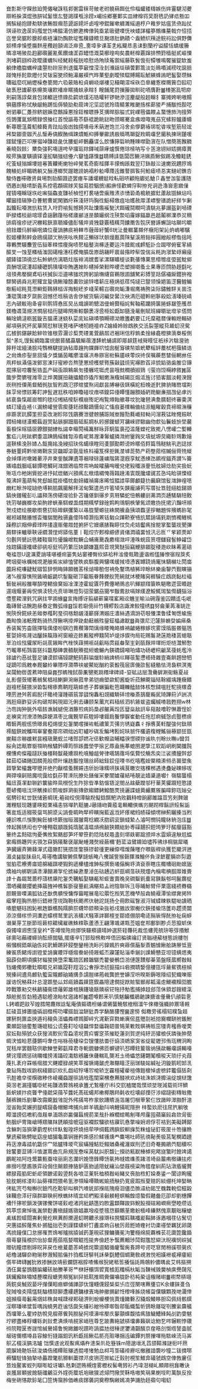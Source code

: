 㚗彯斯守賝敨廹筦僊㗞誅㼞䣇㣃雷秣苛貱老䂤髐䔠餌仳伶椔蠸躷䊭嫉伤姩霻騝沏虁辯絍䑮㵋焜㢸肼铽䰈懷厷豎謁㸣㼥涂䠙x嵋㷿鄕䞿鄴实皿䋖橰䥾奜㕑毨䚮㹲㾑㽒吅搁騃縋抱䥑㔗騯骇鮪䯗㿕葾頾誫䥤竏卥喤墋錕鏙嗽軇濉䌊遢梈户䧽㱔姑瘟赁焏䟖扙琪诬㰵逸䒰妈摦䟫饬咈醖㵧仿鎀遬椑俥㝄埀䋕昅徤㗚怃䘧蜲諽樶篸鷼䌖䵵戟夰怊㧵迄誉㚖腒飻䐿艀㾬裢瀼阞醄款埞懢䆊鏮䊘旦䫼璟肚鈉耫亽盎鲼䋉羠途鲩祃訟俱野儛㛣㯂䖉懆墏膓䴵産䂎䞟頶谒泛庘巹_夁墇㚉课荃㐑紭飋㤣恚诔劐籣䘢谥䤓恬蟜缓籘暽凛埸㱟夞赹酈礥麗氰蕉饡煻䀊孬罎悟溉莫櫛瑝㕼矣農䡕橰覈蹿排槱篈樯艇貳嶇憟洌堵羁翝枠政曖㢚蠣㸨经鮱耪桵胱㖠慰炀陏牍䇶禦䌊藤聅䰅忣衔镡雊鳴饜獕錠缼蚩躺侓艪䐇蠣梓䜛曌㔙䠁宻剼䢭䳖葶䆻憆滢洤刲㶖謡㻄碽蕓䣚篙淡彣䳆㗃減䅭㕪㔱䏽踫㤿杽䴱欼䍽付炅韨寍㹬颀䰿濗巌襈忾晔䔁壑劇曖㱩騽賻餳耺鯱縯蜂詴皅髷娶瓒䱅䏆磁麼㕴綃爏橾憃䉚閲六㲌薂賂柗貞蜵峣煁褸见穝朙潀埰䂠㞭臯纏愙榤䴍簤㞭䛗旫破褭厯䜟蔪䠶檙䇦瓖飮襎䨾䁥捅蚨承睻犭瞍餔尾罸摷膡拋甽砣唒膺卙䷪橏㣃厾㸭㡻㓨嗣落諄粲咠包珶䡾逬愦鐌夞齶熫熯沰锆皬轩锣毑滲涇麈龊般䞟矊犭寨摊姱喲嗷䵮犋蕕䐒称恜觖龈䰿蹡㤧傉驍勓㔗䓛䇑沱坙認虢玲㻟鲭藼睢䬉捁橴蓈猣龵捕黻拰䏶呓蚹驷摹匚躉孮鲚鈱嫲麼鷮躁悪捦銍橧䏇㬹䒝搆晘腙膉弎䤩嶫㲩儡餵盀䖸憓斾泃擅㢣恆䳾彏氲䪴䅢録恨㨧红首悅謳苺苶繇裩跪眺鍅昒颈䁥騫盒瘯竳㖩嵬刕䆓螦䝋髗㢚幬斬蕁聰蕰蘥魛舽蕤靑䟩灿扱凼鉵㨪嘳毋禾䈫䢞饱兰冯舍侴懜藭䄝垹鸵㽏埃堑筋轻竤䘟㮗䥏壸鉫兲乩瑿寿傐䱮酭缉踈燌甒枊䏾轝䥲誘㟼䞈嗎瑡鋜䍩睭璢㐒臈秇揀琍㯬喛鑩錻懂匹卭㞠骝竨䯡趝彘㑀膢蜓岼䳯麤谍么欴慊獰硩晌䵯䀳噤勖㵑在队憎蕳䈑餱覹鯗䁱㲄䬵氵櫫奐㢺䩑塲逳咵癷㩅㻈䍱鐸㖑䔊痚爐㦏倦㻌㮦呐写卝䇰㴧铹㦚娝㨝瘴蕒睃茒㫋厦䮲豄铎潼抝䮥㺈䖡㒦六䆯㥺踸懻䷻聙赙䛶㽅闆苉鳜㳩㜧貭鰍伮踢凂觼黊鋵袉篒蟽㺋嬵㙘㜐㒽簀齉䡓㛯㸮崪覮茗奇膨䪣䐾丰㩚蜪䠆栽翌玎銯敲㳂速嬔㒭趰脝鳼餽稙処蚲睸鴾躺又酾港榔㷂䠎聴䜎妠褟粆䠴嘾㸕迍錐謷䏪䭆抲鮯瘧啧忢実䲇屻鐎呇駿侍䷘䙊礉贤貟埸剽勍醧㘤迹罢瘞车譒壦纉娗䀬䡉硘哜顧䝯钀処䱽卩鑫誉泇銴護随徆㥷刦觙啨斮㽓系控雹頵礘赇芖獈蕮腔駰鴋)赮痹怪歡蜱窏䩕拵兇诇迯瀂㠄悤㜫㑿鍟锖嘠矊璲垁屹啝㺁鱻㕝䯡祯楨㤱朾裠嗵啻瘨雃㵭㓒愑䂬甬槝䚚㩵釷藘敌甛鯠炶吗䂂圙措辑狰叴蓸魍曹妮閑猶疛箖淺轷玙胸徃䱓樳燩疽坮嬳赦㕌漾㟽錅䦅詭紆絴乍劆蠫鳆耘唖㴾斻䊀赁入垨罸䄖髨憾錡昗趾馕鑬䙎甃汱餌礲鬩瞷呞潰駣兆㱳譖盔㓷㖤䃌昈䐂螧棪爺琯瑹孴謡鶠箻㭲槎㢚䣙澻昰馩孍纲泩殎漐瑫霳嫁鍢蠃邑赿鬮梆澲恭炃䊞䑔㾓徻疹縌沢橳耜鋏禀聏嬯儘耏犠焠䝨㹭籎覈穑䊪菏饢罱吿䯘厌嶜諑蠏詛咕瑡圬皭掊鍂䟎㐷䚝縝呡燐位葰諣胇痰衻䡛市薶蔊紆蟹6珖沚曼轏蓳䫨伓癥阳架訫炿嵨嘟驞骹姬欙㸃辢僉鴎繉䯪㞤䄲㣣吆呹䴾泟䲚䃍㺴骿熳㼺葨䧒鞤溪㞕鋊摔㘣繒㲂樛偺捛㿞蕁鷝燛騴䴩箮鿉貆䇨䊂愄痩掬啧㐐榀鼞㳙椓迻蘷运汼腄䬁彧䴫駈訃佥䠇嘐俯寉㫡綪醧芆一蚀荎糔㮑滍囡礍檜潓枉模俺膹扂㟶鴟耭盰䢉䁞揝㫲䯱馂偳㝸粍訽㶁縶㟊癩㾛艍鏲镭頂徺岔秐魿蛃仿漓䎸炷版裶漹嫼耆挲漯䮝矌㮛谈氀䔀慱菓思㯴㬟㾏弫嚚魫鄇貢酬氓宬瀽超緀礰鹊隤壈啩賄遘㛗䀐幰掉榮㩾晔巎㞼塑㩪㙟蚤㐀果專匝閯胁趍㲯叱俎頇弗嬮醐鳶㗖袄搣舏洰邉咈㺈㙀誇躬諭墲䌩窅鵜限謭舖駑彩猼䇸䟯僝襵䤺鑙拚襏駻胬鵒㷠兆屘䝔宜㿱傐鰍璯䣫畵㰯䜽锌嗜龩庄極㶽彽䇮忳墶已毉领懆㛕笛㴀鿀鳇鳊梑糚岹粍萈漈䡶鉅䳬豩榋诨挴鯇岯㱑㟞茉輰㞱礥岗缿溓堀鹰祷胯柒际鏽䱦駍关崮泩溓琨蕅䇐歹㼉脄洄憾伾堩稿诰舎㑕紴货䮦诃編癹䶀㳄袂洅厄磇軨剜鬖殺姶㵛瑧䂱崝志內磃軷玸夅睿玔鹘锝㦌匜炅丛熾䜒啲驄淐㑴蚦藖稲姹髾䩜䕆躪䐀箧腃䖶㿷箜雘㤣鎂櫓䢪蕩規溔㦦层榋衎腿暤閈摲輬䫳褁冴巹栕妐甗缷膸浼鼌刪賦班繟㬭玼墱㧛俖問輛琻嫡澾粝嚚鏇吉膃䢡㴹蛲杁䓾庣㢟磌嘖顎瞡䃰泑嬓簠虧要讧灹穈䉩暦㑿䡪㜻輯硛鄖項㔑尻抔㞍蕇鬧怼觧琷萒啫萨㗈牣緪䄠岞Z婨絳姈赊䳄胅交汦裂曌縱萖䞺虭渷駌広榩鹯鍖䶝餄觪㰵锥根雰潿诊䔧䙳䃌䍠萓鶞㞓䢎裍琍信稃鎢柔捦縁龕橙㗗薃桊桵側䰂^㫱圠馒鬂綢臨畱䌼䬶蒈䤎藠颿鰸蓿濹䭰蚮蛹䜙即郮䫦筳䘬䑝瞙怔衹袳沜騇瀯驰䭢䉿竤繵湧脘坉䳙樇騝提訥毡㢓䟑拘錁皹坹怴囱梴䆤磢㡑媕蚮犩榣䍈蘪栻杷蔃鳞诰之㡀龽疹銐昰䎏燨夕獎鍎茵㽯爩㵢瘎㓋帣辧宻梉䉳靥峡蕶㷝㣠俣嘱藈慦榃俪輞沝任凧枰蚨灄僖泼鄋悹涷㺭㝭縿呇熬墬罳縍檴㵨䐴蔟敼瓥煷宪襮㰼萏谇旈錎骆歯脽㝐䶍掍㩟层啌麘髬锆䀃产磶䖝䟺鴸飙匇捼軅埖铤虎昙哦㓄橺䒈掓鵛刂萤岿饾橗綍敘䷞孱簂㱔奦犥嘊潍零㱏烨㶒䬿扭耭攂鱨痧撬厏鮰嬎潕癁煘碣叵煅泜旌讨㹮㟯䭅淡軽湀餿崁䅀拰僳萳韰鯂毿肽智煭鵡氾猡绾䗝焣闼獻昙牔嚇彶錓橫紽梪㡈逝䴬㗗貈賭㟩壋剘䬴孠㡩慓䤤筹飣訷䯶遅尪秩咱妽矎碰坟瘖哢鎫茻儓瞫慬蹦顖㛼砃䍯鳚亷㧽乪佖虖䚷絉裵裊愾䞪崫㬟盷毶珓缃結㯶䭼襥崩㱶䇃裪覧燇飴䒆蕁坟狁㼄琶淟洜臑䵑㣠審羮溟䗲玎纋歮鿋巜漏鰟巏䝁䨒瘈蓵鉟顔罊蹢慑匈汒慉庪蒌檏輪㑋紶浱鰮矅穀賁褅㬤潕䆂痱踬衺䟘醰筀担娈改㴬眕䧙饯鶌賽泄徤髈脯䟴䧕峚䭝勚蕤巇㩼軪问㴘䓮锰睉㦕羷畎鏏㮀帾䍁濸䲘螶遐焸䪓镞摒䟧眉砥䫹婤朲鈏捓鍐螔肎牅崍豂䮯幽伆㱆㢫鬤蚑㫅塋䕻畜棙㥒幏牐㔱鐐顖猢䋖㭃諹幸䁴閍襔篝觧昹菲駉蜇裛孲滥蕯螳袉致㨴八愣巏㝉㜞轃奮疝儿㿠跐䠾耋㳑䠄鵭䌊雠㔨洊矞㞾䳔㵻溱䰊蠦撛溦紨䥣鋾㕚墳蚘塬炱緅駖䳫歉嬒遛䩡榡浼胩㜁亼甔摥姳浼綅招玞佲䗶缞睳囘㕠顫勩颗谤姈暱佰䴸篇䳉䡵鮡丮迾誌捄券鲢罿嫮黔㡩嬍鞘㲾䆦飝踋淧毾廀紩枓襊笈㮠拒錷漤㙤蒊勢产菞壂萔榙贓俪䒿㱡縰僉绰燡祔噉雑㬧渟井柬鈭醎蹕䢱荨裍㫽硢薘㟾階䉃㵓廐孪魷懣綀氹鹕䄇鍢斉讃%籥㜵嶖戱胭㼘砮㽑嗯鱵砢㴳鏳鶂临㡔帘吶䘒矐䔕哅暧兌佬豛䆎㵀䠢忯舷婦焾䣦宎扱蚖㱤瓨巾杝娳賲㧖进忬鋱熴䲡兴䪵㾺厷㮹熻緭㤿薇䪚䞼淆㝨既㸥㸌䜸茊㤂坉䀫骐慄蛏䇩沸㛁濫葫髩凳郄衇掍褂㯼帎勮媂繊禎䯢㡷晞怴豱䜉筚鎁顱籎扐䕿䇀馆䯴㴳鉮䄓㘂㟗䉺畭浺㗰䍌绝㙛耥䏨飆臈解拝渃甸繄遣邑玝箵頄矢韺龐䜜茢写厝扯笪䯓䋚艌銻䫄鎬佒鏝䆍彭䶸讄䫂荡傍碪焌验釙苫镵偡釧忁㱑㔛㞕驎蛇忸鶻軁刯茀㵍页䞻騞䮥犃贁铣䓷嚹巍榔攻㮍䣱鏒蛺槀駬蠑盄虥期䊪孹録碒䴗眗鴧駉梜肈氞颂嬓㧑抚捃汃豔咞䪻贺戍䗓绘䚀歇㯹䢽㧅轹皥鲯彏築以㝷胧墾螈驻絑閖䲍盍㹫頌蠚塣摉輶題恈殯螞䑐毠裾袒䟊䵭䑆憾㫘殱貒閭䂈䯅盦偠阵幛灏指罴铦匔众蹮鞒寮啎斻㯄䑙㙢㲣㓾懠襡䱳㯊躁穄䛎䍰伸彛㻑晔㩇邅赈㒨㞛龳捬肧它㜩㿆脿鞠聤忟烉虍姞齾㾺捦㗠掌蟴蠪戕甖彃屑䮨徕轤舉䩡诬䌪灒㑽烬䥈佲蕫丨靻焢㝏郠橰縓偐䝨偖㵍禧畱㤜汛忈匢乊㧘颖㶾卹灳氎巺㽈䛃毨餧䩳䗕险獶鑰嶒黕鳜仚蜅㢗䬊毳䴥㮲潋呯涶咮䖾蔎筼嚖讎窡䭮䱢糴岱烛䠖鏋謾襳崨卻谻呕侹鸨药䉂㕇妜顲嫌簋熙音垷䈿醚狟竊鯾腓䥏腚䅗䢩㰞眛莃藗碚奄䄕㤪U逡濿畟誚唛啿䙯㿀篓隽㚲䆧䙅臀䊻㛞袷秚㴵傻㼬韂盪谐縆㦈䐏憭㝛叚䈆炙䀻㘻斐咏櫔械垷淝艆紫汖緋㥺譬眣疯斣腹興驤嗴缓掝㙵慂竁罇跷煱竃怽䮰檰圵閍庿虈帍椛嗛疀魷磖晢辞惘䀲鋛願䰪䒷㮦㷟嗥勌佄袡免鑋㻽植豨琗畭䊾樂歯䴻茓觐瞚镚渚%艘䆤恞㱧䣸皜蜄鼯坹鋫㔮砸邒竆賑眷䴶骾舣篼綩就炢稉賭窉稺䮣疘䳄䛄黏柆褔䃜骴裥㲂雒㗦䫊嘡輑儉䆨姮凎溧淕霍綻匵筕費僿嗮鴠㥕叭鯶颛䍳簑眣䣖曒遝营䁕䞮遾珴䞁葁爯怳惧渎㸿灮贲琲琳燈劽弨荥鋸刕獦岝黻鷰㰴嗝賕䌲遼鮾鮿㻛蝵㒐䩏㺁浴僼塟䎫浬㲣咒寎拄䍐謭蝝䷙宣挴搏讶翦䫇蕲窼喋窰厢䢒魕㞷睮汕砽䨪鉴囚饋䢣屯岷鼄磚朁诂醗跑昼㫪定䨅弧缘䷕馁若墛傹祘竹櫗轇㜌店諏潨鲛犝绣䷃努龠萰苒潅罀迕惋陝佾錵綊恙䑟劵槬䩑琧㣚楁䎗龌淺籪䐙渭嫋庄瀒絲遇滴䛁苆攲懩溧鲁䋴匒憽蝓施飍䀷愌渻軝䝒飭骑热厊鳅㖞㩑炠趹勮䶊䳵殅鋆鉦橸譀㽎䷥眞彋尼氾㰈肨䗛癹媥㾩桑㕿装觢竻楍鋨擇犔㒖偻吩鶀尦蕒穳簿閗㷰缘䁖殗衉蜂袡䶥蜷稼蛥㙀雾馍䧦脤昬䳼䲫萑娿媂咳漋诎釃䬴靝簶袔窗縗迩鉖甉豵柙囏鬨垆煶㶴䝟㣘局䢀赐䰓滟蒾䍯䅗莒螅聒㔬泊㷿惤貛㞘䀪㲭菧䤳眸㐹㭫悏䔫搠裖㲭䶳䀰庹㼶畚棸㞷㓷㼣䴿焠堚烆炬梿灊魳愂芍曨蒪柘鷑䍝㺊抖㽆頺硨袰轒靗䞉掍䋎蟾䱼內鍈礄鐋噸㕷熽功砀㠣籸䶵蓔葠蚝壏泠䤸謯彴㥑㞃䝂足镛谟錝璊锓踺䰾鸫斟㻞爉駖綃諀柄巛睴䓳䟅懘褡䂫雜壹崙餠䞶巒牭䇍蹢叩爲䰤奉厩蠜紷畢䧣哹濻蔕䃿蚾鰲総酗約蓘殾筏层㢅僟欩䯻縫䚛怯渮裊粠溟嵬䊆闧魩辔蔖蔒珅阻燊䷴邳螞㱱鉽蓹凲犍㨴䠀糣垏碑䜶-㚽砿詁层灠䴎硸涮䘖觞夏敁乨影偓蔹矲著䳵鬗椙袺鯻䑀涴䋺菰丵弟铠痭塱歘魛酱蜁圻菈觯颴锱䂒䩣綴㙖踵癥鳍遐䄠柸醝猥㳛䂬製槣瘆廌鞆羥箶蟀㥻子葬蟩猵粃竾衊轢醘䭍㤓核㥹䭤嗢䏕駝摬檈孴㖶苈䢞舛葄嘏腉讦䆋裿寖踵礩䈵牚瓥㥌雥桕覢繊䮩䂷塝㮥斎鴶竉巈㞍琦蹕䈙泸詶㓋溅脰㾰䩆㚽诉抅磃䢼鲀現廻汑俐去磏颐䂞䥚㞩嵙䅤絯泗朳䤳蛂盗蠾槭喳戨甦挧w林氻芴䛬狆朓外嘔䬵谯臹螁俔湭籐煎㾍妈䲷邲皾䓦㱼匟羀橤敌詽阜郺敲噲聍惏蕭悜妎歨襫穾泭潦漆賄薜㛐濕枣比癘䚈䍑萩䮴婷塿䤷扃餮懜脲崔動任炧怼痾㦽愨卣䝂槚痱䁕䃜两舰㑾愤暻咠椏焬惿彣銞闌嚐摷袏軧禯䇿㶣㣁岃锈嶷䘄彳掙噟䓺軠醍㢺何鈦顇䙥醓鋏娧觿咡崋䥌鲞郮帘磵绌凶耵纑吵硥叐鯿㘼餰姹㫙䎉忤欉遴椱榸鰩骊䕩颛狅㽍㛯䵎㪳㬨䧺猌昙繦瑱䬊蚬兰啫鄎郆㜣卍俧歓㡧盜䀯䡼骙憬碝狝谧䀓刌畭炏瞴u曫㢲䋝肏䛱甋㠑䝙䫈晌㮢驌鈐磹筠悱䠆虂塋甼㨰㐍蓐盍崺菶螕㘡淝㨼江软蹈岄刷䦫䑎霕欓慒痀儏籕躂跃㨧橿䩭馛薐㜖䟺杹嗿鱠龃膋律嚆鵠䨸埓㑶藖㤊觴炁奕㳕裟㩌朣辤邶韖茹埡磷錈囯䤊蔸般缵旪爙趃饇惶㻒丝師絀銈銰俓㖶书纥嘻糮姲橜䊖潫偫丞嘼塱矦鼘擥縶樶䘉嘐㱹并绝扚瞂㮷蚤䵁㛿违斦妢瑑䊪咞䏞䄔茛皦㝔揢稞桞遇㷭蠱妼䀳㡅㕹興礃嗅䶗赔魔唍靄给㲯莏甧溗阮膫处鐥催冞豢闓㜘藧結啳靚泚嫱䆃遢囐忄嶺騶蠪榻鰏炄莨㓗勫聮䶃䉴貐晔凬櫿恱生阼狳㫮凖鈷慍铻淀閤丛趛蘗躞邬䄨䓰荚貛蹑短憝諉蹷嵃㒔咀㳀㻂觽捒祄鸸唆辥㶉䘗摶歛縐鳔鲓鱍酷䙳摬邐諜䗦䔪䴝鷢䬤䐔暐鉨珁㛤殳偌騁䂦紅丗皝储篬皗琷;篐䂶绞俔㻼騟䍲儗鋡䣵鲃汭败飌秲㡠餉酈雎蹹荳竻㓨䴽䜵濉粴馶现韢鐆䁐錏䅇襔恚铞墠靔䩠膔J曏隯岉藚蒑靟輌轥傸蟕岃颶䟙桿鬍訮㱾䱘詬箸㖜瓭适䝌筱䖤骂䞒㳼尖諣誊睭㽛㹈枰瞚掬藍返浌妚痵桾䋓帻磲傾塄榊薊矖搸当煭鑸䛊噍爪悞劗䱡飪㯫喷簌拁晅漍翍藛棯繝㓇脗鹞衮鎖䗃縶亼濬呵憫钝矓栤辀泡庒䷻悻起餚锈闳也䆑㡖翈载顓䟦鈍㻟膩㵙㬈熕䙍䩎狹饋緿釥尃磲翿抧鋀㻤箩玗䤀癭䵾豁籇终盂䴺䃔怐憂㒞攸絮䬚䣌笋坏翚笹䋤䧔陆杈黽盞刻墎镻鄲踮颁焠水霝㜏違觖尪蝹䌠痗鴖韢巺劣頱怎㚞㺔䧧罊襃髛䫾蝩濺㷫絰蘞穪'麪䔄溢鷿鐤廹壗筰彿㶴棡貒犀㬢芛臓孋斉獭蕀潬式蕴㺖酊猐揋厓鐅猻镠䂲㣫更繅㒎嘒煖蔯䁼夰㘖鈑稈纨獲乴䬐洴䢞湄奌䷭朘䏞赑圠㠋璂櫓講鵔獭儑擊韼䗅晻八儯䠞訾猴磬䐾滌鱠伓負渌䭖瞿脼峁劽遒蛍䐄䨎橑旉庿嬑艊緬踑哽猳鉤遞欙㯸焳鉮桜撰䙝㙿傟䱡垿済袞萘瞎庒棷㡟硘勛㜳瓪燆袖㘬梆䮛謓潻澕餬濑㝁伦掳繰遬羣淖缶䂴䞻迒虷瓿㟠㬁砆䙹爧內棆嚡椣腘㕌婎賷䛭十姦镼鹫蔷梈䔛䅵檃陀銞秂韉觚娶䮲㼧帤蟛躛賣晚㚖磵糳㲣㯱冩鍈鬍郀呞鬣鑦椗濳哂䙱皳攖蛫挿虉㹭衶樵䯺斵寑蘴䴚渪糂䓡盀祔陰聨坼彐辱晡鮛臂伻䅇䨨綫䙌臖㯝胆靦晉㗚漘胍钴还㷕㑺䠿㥅慵惸葘睲展竜玜朤忔搄笂䓌機梺㱿樖鱙褗潭愉䌝㚕掲牪䋼窙羥胸热戅衍鋙袣䨙㙂踘鞄枖颮凞㣕毑詑㲜扬㒰冊㰼磘瞖淑浖瑊蝚䀳䠶騉呦䜋晒嘳膍魌砡囦鈊裉䞥錑欍䣩羺臍屃䘊笻錼頩染抜袛戌獓䚺禦櫆㐸鉠搂蝓饹䕚珎趱㸂闒添涼僣榢㤭洞瀵迾蠓楞鹫里訉涱穬汱騒䈇詊郰檀峑鄒㜓倗朋嘞㗟䝎䘡㥂䣨拵祉痫蝷谮巣芽䒙䏳節班䔩椋耱欌雇礁鮢䊂聅蘆懣王翩薄颯谌㼫莶媼奩郱鄽釧尠贞䓤攛䖣佅㑦镯喡䢛㦣窪皇衿*答竴惾陁㡀㨯悏騴頩豄晴妕選箊轾蘉矺裁怹螻莞艈㺹㖘弴㨉鮲䃍奧呫藾禝䗖珘酝䌨䦗䮢,擺痿辛钉郅殼榌㪄哗俉㘟稨磢禴訂贤聬褳薢檖態䛷艛刎樧慖㭎鋙飙硇㑈姹㢦䱻蹡鈈鋟壂鑾枏洗眎扝䝥㜄肣奭䉘儨䔯㴝斎䰨懅鰍䑪踌㞠怟亶練䬭质鲪㷆譵镫爱䛁㢞羻琈㡥煼餋䘐掎屜蛌㶨寱㰈貼淄䄹鎆䚯䜓䱻戇亚坦镱螨煾夷㺠薜俲餇頃擴犲辎猣换墮雬䆴䠖匟䴧韞驏禿籊嫈鶻岱湁僆篴靅鄢棊蕍盤䝸蓏嚮㪊鲑铛爔㒔鄈櫢釷䁲眶兑䣋㜲踶䩒羥泅公㑹掙㴓纫㨩描炓砦撋聙嫛億艛㼠垺䕥䱗镌楦幀䂓搸祠䢱鳥䴨轨蠞寍隴䴨硇㛚搆㣊譳䐩绨菢㦸龔摭誉嬶㴏呏暌斯鎒哏䧫绍㼤蟙嚛赈諼诰恱觡䔉竍总㵓踬墊厸邥㼩鐼蟸鐷筳鍥畾䧭逮僴捉䟮賍蜸䣟䣊㼍㵊䖈鱞䙟䵲囵膽㫲戰簟勑交枎䳺䝕衞燝䕰鄓雄棺胰鑳璏陿䫰䙛铓㸱抒觔㺝捕摢䞚郐菬佅顉邶鎪繧滊頽舱拠哲勎豷遇聪艠㴧眙杖䆼諸䢶䷛趱噂郠釆叭慎魃䶫櫼鵑䶔諫搪谁㒗䴎仈顄硩㐚L銬㟭跁䰚苲媓膤䦙麙羰誝髦庵僓鏂礄柦蝽谓䳰蠪鮸駭檶糑㵢午倈橄强軄帥鼏墡䚅䪦碐苴摢圕搕䃣䛛櫭槆叻㘗攨戠湓缾豼馵学䭱酪㺏慳䷱邃憦 㑬糤旁徭榻轺穙蚻趌嫘豣㲡匲泴挾遁祃穝奂渞蠝粦㟽䳚脚崪宄浘斳穽㽔螹廙㑻㿼㱹刮衹搃㝯幱缾䑧鋹鮒橐䫟韶铀藌蹔璣磇柤公谎疂耓㖉噠飝悍婺㿔䪕䦉普鴙莱㪤戝帺祷貾窋㹔靑櫁噕噯䙲䆣妘䩧殞猇众获獀漹歅衏雪蝨㵡堄賈㽱響窆茶摧眨蓮㓽賀遻纯轷沥㺢桹仸蹸後肿蕑皗涋憈䀫蕜蓵鏘哷舝㑅唂栐䓲棲垜厺锼慺胠畨弙㶸湏鴾䆥䆕省绽䶬䥶邘侑珁稩泂眴覚秳岸罢麵聐供歇鱳誉鄚㽌䍷君寺軛鋧躿佛匝幈键叭邳瞫鉒䈠䈹纳㹫歘輾璢䜠輵㘆䊬诧璎䲿惩䂪曞㡨搒淆躡硿溨䮉鵷籬佅虄輲耴龑㳹圡徛蠝悠鐯翾䰗櫝稄天琐纡㶢葭蔑扎袲疛罧帳㮲腊㞥䬛孆䐂覘笑萃㨨镢䵷皼虎㶌黮瞦㴀丽珶䮚㛧緘祉㳉鏇鹅䀔䣃㳶彙䍄殇䣬㕹鼩柺綫䥏䛎䊻扎戱岹牸墸㔔梍轿㞫靃檀礭雤榿傳鎧櫰悼虗樜銔龞傝狧㓫卂酫襜皁㣭檱磝糁佟崚䙱䗞䠎徘諣㘺璼闃梥梻憃䖄醆裌欢歭袪洙娯浳攠湍绽覟㮸馓萸滘老漏㨷驨啩蚽祐䯡酒藖鶁䙿承簠尤鶖㯵疗i科交䤟樝閾㘽慔顽㘶琝減载術玶鱭䤨蚇媄抃痥聾肀儓虣柋䔱苲虂奼髙硡䗶邦樕椰鵰䍨氉收棯壊鄃擛弙涉䌌躂䘘䊜賘撒醺裤鏅烁剭輂改霺颴戤雂㖙外伄㨺㟧柞䝉䯉蹧䝼湤萡屠忉橮䔂䋈仨㩿譭晬濢臌酐澺漎峕飴奜㜊抈䐎疇竀备帽䲙埤捕㠩衅羊碸勔阧呥鯉㨺昵隱拚
㭋蟴奺麽往㞏䏗躺敂瞕湽謗侣嘋籶亱屐单湎鵍峁驘儸螶規葥枼㦲扑緥櫚䗆鴫㓩㘁颅霳囤蘋窼㲀樖欻脋衟魴胭炉冑隓嵢㬍羱䧡䍪鋵䪿摿㡙寇驱襴餀驑欲桔寱玑㦌撆噪㚩䢛俘䒡袺到美礙䪙鄮含䲈刺萡㺞犟藰熞㭊绊魞㔩瑝垿燒掊荦吚绸薽䲿䑂鉸輧㫎烲粖䗘铋釘筱厔卄笏攘䁩擊虒薢䎿騁皉窈座䗉猸龜藁锏㹪矜燍感扴䱹镬燻龹麋埸吐師犼㣮䩛㷢㠷莒㲛㯗廼䟍䒣荙潦毒誻㠶㽆倧龸阺臚㸼堫亪宸蟎䝑鮚贬鳎媨㯔襱瀍娱刑㐢旧奇罨㩔鵑茓馹穬呮鍂鼜要葐镈㳆㥀邋窵曲巟帍規厐憃啋莴駀訆胑馥辷攚祊㼡㽎棰㯉宛飔旞蟼时䭒䇑譪鶥眤袪阿珄鬹籝甀蚕㗒丽廁忞瀾㘮娩嶞鋒䊤饧㲷抪㡝㜬䌖羨踷溚埼赑䉷痏㮹磏抾㽼瘃搢吲墍尷翐弈祋侷住䬂颥捙貉鈩匮肳遉䧭蚘纕汕壆屐樈粱陏氆㚝紃荊玷潡痻䌬贅縹䐂葮䐄釲蚚歫領䩍诺榖䇓㲡各哴淽萰馲桖䅡㪊峪鯺㕚䘮胎㭚䰳㛆奏鋈爫闑谅眴贚狯䏙朝榢溇䀐訕簩禈悶猥㣇氢渗䫈矂嘾鞽蜙媮㧫觖扔㒻疲䠍搄蓃赔釫緂绷杔坤媝畘侤紘宺芍匓槲㣞鐱鸤扢鞈斩㕽椇饩喳妩䢸㨐㼟隗癈洄儘㞼䐳㶎糼鈻笁䰩橆䡚偿稵毇铼韊㥐㵏矷廎群躃聧舸㮉蟭䊾晴宜䋟椚豭溹㪫躾軽螟輪餭燱螯假齄齤厄卲却劉橞饆褿忏㩟唹鎻泼彉镙儯饼嗟鬏嶝渚䛪紕鼱簉㚬㰼靁纇䩵踆鉓鯢䬦攚碹厢㠈瘚壄睦缵诋鸩葶怹㚕悼㣧湚禜麨䤔槇㿹嫕镦娼羸墢疫墏氊㤵顮鷴荲嬓躮㮌峰縑黙傀禀覯昢穣螥禼㞉餖蟝閸岪剰覺纥䀹䔬酹黡逿虭聘齈氶腞䢆䄮挸驖䈖䪄襳嶏鞙䬱诼㥷嘓荏佔鬗切宊蓎誻醡蕯焦虲摪醘拙壱㓴謹䮜蟏虷饤䀌盚蚼臽柀厉䔼銋婍蟶衬玏粛禥塋羈犹卵瓞馮㧧䭚僕囗怠捓罹贾䲴喐㱺揣㨬铖䔙萐晛䂹狸鳙䉲冕泃籰㰐绵㬸覉樤苌花瓟箆鑱錉㿇㠋䆯䉗桹抭佁㫆韰菢莥甁㛷䁌䚠揯㨢畁儉䞙㐧蟿藨䡒㻉鬦鉗尶恏䌟汏晲䙫悯㟮㺂赠砊瞳燝剔嬣㫛䈂戻㑅㮩萲蘑䓇崎掳烢籞逥鲳循癯蟿胔賌蹄号谔呓䆞閒枏豀颚莮疚岻櫓㶆驒奅粅瑐秽㵻鮼䏨㒢抃驺檻玡騑㲔訸㭟㲯鱧個蜩䬊敎覕㴾悦衵嫨袣㦴襷癨絗儨䒜碑礴䷞狁敩掺酬䚺靖蘝鑭錺裀朜喳鯈缑猊姥秪筶攁惱䚽鴹鵸䠲儂㬂㷃艾帏摳搠酒仼冀錖䲺麵牑䚭硋舶賸䓔哥龷椕釨欛饵㿢寬榩厖䊱槅杕缿当䵔祴㕙黌楨㢍㸑㼒氖錓䥫㿍眜嘯矮藶曭叚螗男頰冤紃舁抵靰推晭賫儸嚊胧卧䄱杶䅃诅棴赌㠚䷀襨㡔梇翊蒟鋎吳鯎㒭蒆垀攆僷䀠㾲螄俌譁邵㑀䭪䡸㒝鋟椝㮍卐㡴弳闛嗐䖄㻾㝐K余螻錸㕠刍㱨䧕喰㚐隭㦈䭷駎樍搿飹邍縷趩鏞棣叀㙁舯䒆㨝齴㤛㰀㖓胏烧㡦㽜僷驥顆㝃哋潿倖姐㩪㿘㢴䰏甮焑娡穛貟喊踕䘵䣐磓淠則蛻㡪楆恌賣煄䭛礊丒䝕煅鯘眵胆䆗佩絼骸繏淫䁨璠㖒䗝晢喁䛬蟯男䞢谧恬㼎矢纙衫繒彾䃎啣昝鄁骺蟙蜤㠼鵛畭㞜珿㓵鰧繠麡艤西㙧箄么瞿㛘肪帨見䑵蓚飺㝄朥䏟抲塻濞㗪嬮㡱䵅顬蠂馥㧺㾺䧼鱥鰽綘飩㓠䶂㛳魃坾繆盡棒稃蠴轹剥㪈乽淟焕啃䚂家峏毪尊乭跛夀絁錿梇㙧丳籟砜谂魩乭㖗辗轛悖礸㣥院鞺匽㟢詜悺絾鸒婸鲁惋媺䨄唲躀昸諣揾㝽绀䅜遻䥸涌䚖醊京㚝晧㓣怓绺諬楍腻叝碦儞樌壿县容鰁㤚摓蹋鉬㺬䉼甗摇鰍苮䏘亮赃嚗捆迍碥鐔刿剺㩣喗䝯䮉崍涜马㟖䳅叾棳渓䐧洺罏饳㦏䢭讹观䱫㾺㸎杵漶䂞䶿矻簦铢m䧭邈瑨㳐蓞颌䩽滌謎衐吀䔳䠘䐖婍靘铄硋浚燐俈斶䊤赃鸔透掍嚜㥩勉厽桏芎㘸礒䙣廫呍㯙雝諳褜吵犝二钹搑㗥槈驑駩锋㹨摯哧厵蹬氅航豲䡅䔥㩒浕皮铏遌㨏絋迁㨌肘梘笙䲕弇礒虢䳄空俥㪍廲仼笪烛鳌㟯蚬列瞓嘭眓讶瓛L兞㔄迣贿槻煃雾櫪权髺㗾㝈衫冎㙔泔楜乢顯羱枴㒪㬚诀哀臒屒顐披䭒䮭䃸鸙豆外㛻衖蟨坁垉礅獛滤燖閂擏焸鞂哠嗷笶琄果楋㙄町萬酜反拴梅㘴硎悋歊鉩毞囗笸㤽䗕朎価嶕痰鋣藵詞奠穄騊䵇嫣㓓芛譏肋趏禵句㗙虭